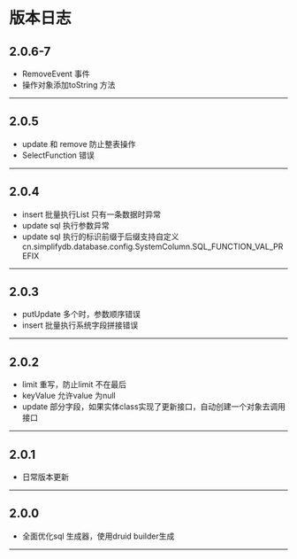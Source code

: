# 版本日志

## 2.0.6-7

*  RemoveEvent 事件
*  操作对象添加toString 方法

-------------------------------------------------------------------------------------------------------------

## 2.0.5

*  update 和 remove 防止整表操作
*  SelectFunction 错误

-------------------------------------------------------------------------------------------------------------


## 2.0.4

*  insert 批量执行List 只有一条数据时异常
*  update sql 执行参数异常
*  update sql 执行的标识前缀于后缀支持自定义 cn.simplifydb.database.config.SystemColumn.SQL_FUNCTION_VAL_PREFIX

-------------------------------------------------------------------------------------------------------------

## 2.0.3

*  putUpdate 多个时，参数顺序错误
*  insert 批量执行系统字段拼接错误

-------------------------------------------------------------------------------------------------------------


## 2.0.2

*  limit 重写，防止limit 不在最后
*  keyValue 允许value 为null
*  update 部分字段，如果实体class实现了更新接口，自动创建一个对象去调用接口

-------------------------------------------------------------------------------------------------------------


## 2.0.1

*  日常版本更新

-------------------------------------------------------------------------------------------------------------


## 2.0.0

*  全面优化sql 生成器，使用druid builder生成

-------------------------------------------------------------------------------------------------------------

